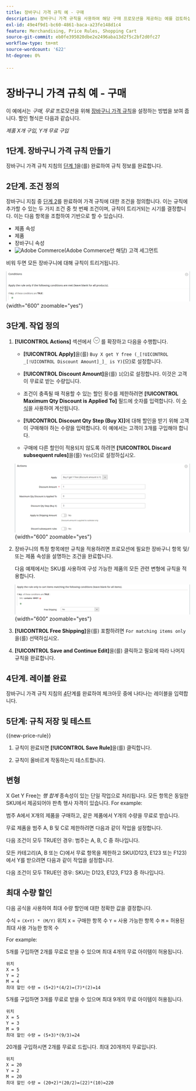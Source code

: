 ```yaml
---
title: 장바구니 가격 규칙 예 - 구매
description: 장바구니 가격 규칙을 사용하여 해당 구매 프로모션을 제공하는 예를 검토하십시오.
exl-id: 49e4f9d1-bc60-4861-baca-a23fe148d1c4
feature: Merchandising, Price Rules, Shopping Cart
source-git-commit: eb0fe395020dbe2e2496aba13d2f5c2bf2d0fc27
workflow-type: tm+mt
source-wordcount: '622'
ht-degree: 0%

---
```


# 장바구니 가격 규칙 예 - 구매

이 예에서는 _구매, 무료_ 프로모션을 위해 [장바구니 가격 규칙](price-rules-cart.md)을 설정하는 방법을 보여 줍니다. 할인 형식은 다음과 같습니다.

_제품 X개 구입, Y개 무료 구입_

## 1단계. 장바구니 가격 규칙 만들기

장바구니 가격 규칙 지침의 [단계 1](price-rules-cart.md)을(를) 완료하여 규칙 정보를 완료합니다.

## 2단계. 조건 정의

장바구니 지침 중 [단계 2](price-rules-cart.md)를 완료하여 가격 규칙에 대한 조건을 정의합니다. 이는 규칙에 추가할 수 있는 두 가지 조건 중 첫 번째 조건이며, 규칙이 트리거되는 시기를 결정합니다. 이는 다음 항목을 조합하여 기반으로 할 수 있습니다.

- 제품 속성
- 제품
- 장바구니 속성
- ![Adobe Commerce](../assets/adobe-logo.svg)(Adobe Commerce만 해당) 고객 세그먼트

비워 두면 모든 장바구니에 대해 규칙이 트리거됩니다.

![장바구니 가격 규칙 - 조건](./assets/buy-x-get-y-condition-default.png){width="600" zoomable="yes"}

## 3단계. 작업 정의

1. **[!UICONTROL Actions]** 섹션에서 ![확장 선택기](../assets/icon-display-expand.png)를 확장하고 다음을 수행합니다.

   - **[!UICONTROL Apply]**&#x200B;을(를) `Buy X get Y free (_[!UICONTROL _[!UICONTROL Discount Amount]_]_ is Y)`(으)로 설정합니다.

   - **[!UICONTROL Discount Amount]**&#x200B;을(를) `1`(으)로 설정합니다. 이것은 고객이 무료로 받는 수량입니다.

   - 조건이 충족될 때 적용할 수 있는 할인 횟수를 제한하려면 **[!UICONTROL Maximum Qty Discount is Applied To]** 필드에 숫자를 입력합니다. 이 [수식](#maximum-quantity-discount)을 사용하여 계산됩니다.

   - **[!UICONTROL Discount Qty Step (Buy X)]**&#x200B;에 대해 할인을 받기 위해 고객이 구매해야 하는 수량을 입력합니다. 이 예에서는 고객이 3개를 구입해야 합니다.

   - 구매에 다른 할인이 적용되지 않도록 하려면 **[!UICONTROL Discard subsequent rules]**&#x200B;을(를) `Yes`(으)로 설정하십시오.

   ![장바구니 가격 규칙 - 3개 구입 무료 1개](./assets/buy-3-get-1-actions.png){width="600" zoomable="yes"}

1. 장바구니의 특정 항목에만 규칙을 적용하려면 프로모션에 필요한 장바구니 항목 및/또는 제품 속성을 설명하는 조건을 완료합니다.

   다음 예제에서는 SKU를 사용하여 구성 가능한 제품의 모든 관련 변형에 규칙을 적용합니다.

   ![장바구니 가격 규칙 - 장바구니 항목에 대한 조건](./assets/buy-3-get-1-actions-condition.png){width="600" zoomable="yes"}

1. **[!UICONTROL Free Shipping]**&#x200B;을(를) 포함하려면 `For matching items only`을(를) 선택하십시오.

1. **[!UICONTROL Save and Continue Edit]**&#x200B;을(를) 클릭하고 필요에 따라 나머지 규칙을 완료합니다.

## 4단계. 레이블 완료

장바구니 가격 규칙 지침의 [4](price-rules-cart.md)단계를 완료하여 체크아웃 중에 나타나는 레이블을 입력합니다.

## 5단계: 규칙 저장 및 테스트

{{new-price-rule}}

1. 규칙이 완료되면 **[!UICONTROL Save Rule]**&#x200B;을(를) 클릭합니다.

1. 규칙이 올바르게 작동하는지 테스트합니다.

## 변형

X Get Y Free는 _행 합계_ 종속성이 있는 단일 작업으로 처리됩니다. 모든 항목은 동일한 SKU에서 제공되어야 판촉 행사 자격이 있습니다. For example:

범주 A에서 X개의 제품을 구매하고, 같은 제품에서 Y개의 수량을 무료로 받습니다.

무료 제품을 범주 A, B 및 C로 제한하려면 다음과 같이 작업을 설정합니다.

다음 조건이 모두 TRUE인 경우:
범주는 A, B, C 중 하나입니다.

모든 카테고리(A, B 또는 C)에서 무료 항목을 제한하고 SKU(D123, E123 또는 F123)에서 Y를 받으려면 다음과 같이 작업을 설정합니다.

다음 조건이 모두 TRUE인 경우:
SKU는 D123, E123, F123 중 하나입니다.

## 최대 수량 할인

다음 공식을 사용하여 최대 수량 할인에 대한 정확한 값을 결정합니다.

수식 = `(X+Y) * (M/Y)`
위치
`X` = 구매한 항목 수
`Y` = 사용 가능한 항목 수
`M` = 허용된 최대 사용 가능한 항목 수

For example:

5개를 구입하면 2개를 무료로 받을 수 있으며 최대 4개의 무료 아이템이 허용됩니다.

    위치
    X = 5
    Y = 2
    M = 4
    최대 할인 수량 = (5+2)*(4/2)=(7)*(2)=14

5개를 구입하면 3개를 무료로 받을 수 있으며 최대 9개의 무료 아이템이 허용됩니다.

    위치
    X = 5
    Y = 3
    M = 9
    최대 할인 수량 = (5+3)*(9/3)=24

20개를 구입하시면 2개를 무료로 드립니다. 최대 20개까지 무료입니다.

    위치
    X = 20
    Y = 2
    M = 20
    최대 할인 수량 = (20+2)*(20/2)=(22)*(10)=220
